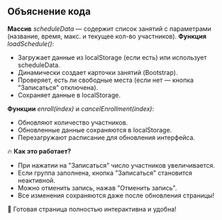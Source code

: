 ## Объяснение кода

**Массив** *scheduleData* — содержит список занятий с параметрами (название, время, макс. и текущее кол-во участников).
**Функция** *loadSchedule()*:

* Загружает данные из localStorage (если есть) или использует scheduleData.
* Динамически создает карточки занятий (Bootstrap).
* Проверяет, есть ли свободные места (если нет — кнопка "Записаться" отключена).
* Сохраняет данные в localStorage.

**Функции** *enroll(index)* и *cancelEnrollment(index)*:

* Обновляют количество участников.
* Обновленные данные сохраняются в localStorage.
* Перезагружают расписание для обновления интерфейса.

🔥 **Как это работает?**

* При нажатии на "Записаться" число участников увеличивается.
* Если группа заполнена, кнопка "Записаться" становится неактивной.
* Можно отменить запись, нажав "Отменить запись".
* Все изменения сохраняются даже после обновления страницы!

🔹 Готовая страница полностью интерактивна и удобна! 
